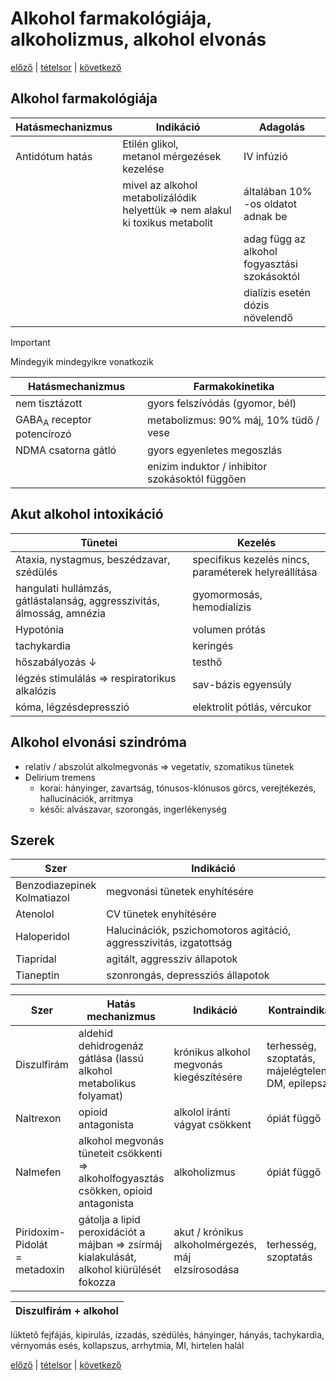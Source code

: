 # Alkohol farmakológiája, alkoholizmus, alkohol elvonás

[előző](6.%20Szedatohipnotikumok%20II.%20egyéb%20szerek,%20insomnia%20kezelés%20irányelvei.md) | [tételsor](0.%20Tételsor.md) | [következő](link)

## Alkohol farmakológiája

Hatásmechanizmus | Indikáció | Adagolás
--- | --- | ---
Antidótum hatás | Etilén glikol,<br> metanol mérgezések kezelése | IV infúzió
|| mivel az alkohol metabolizálódik helyettük ⇒ nem alakul ki toxikus metabolit | általában 10% -os oldatot adnak be
||| adag függ az alkohol fogyasztási szokásoktól
||| dialízis esetén dózis növelendő

> [!IMPORTANT]
> Mindegyik mindegyikre vonatkozik

Hatásmechanizmus | Farmakokinetika
--- | ---
nem tisztázott | gyors felszívódás (gyomor, bél)
GABA<sub>A</sub> receptor potencírozó | metabolizmus: 90% máj, 10% tüdő / vese
NDMA csatorna gátló | gyors egyenletes megoszlás
|| enizim induktor / inhibitor szokásoktól függően

## Akut alkohol intoxikáció

Tünetei | Kezelés
--- | ---
Ataxia, nystagmus, beszédzavar, szédülés | specifikus kezelés nincs, paraméterek helyreállítása
hangulati hullámzás, gátlástalanság, aggresszivitás, álmosság, amnézia | gyomormosás, hemodialízis
Hypotónia | volumen prótás
tachykardia | keringés
hőszabályozás ↓ | testhő
légzés stimulálás ⇒ respiratorikus alkalózis | sav-bázis egyensúly
kóma, légzésdepresszió | elektrolit pótlás, vércukor

## Alkohol elvonási szindróma

- relatív / abszolút alkolmegvonás ⇒ vegetatív, szomatikus tünetek
- Delirium tremens
  - korai: hányinger, zavartság, tónusos-klónusos görcs, verejtékezés, hallucinációk, arritmya
  - késői: alvászavar, szorongás, ingerlékenység

## Szerek

Szer | Indikáció
--- | ---
Benzodiazepinek <br> Kolmatiazol | megvonási tünetek enyhítésére
Atenolol | CV tünetek enyhítésére
Haloperidol | Halucinációk, pszichomotoros agitáció, aggresszivitás, izgatottság
Tiapridal | agitált, aggressziv állapotok
Tianeptin | szonrongás, depressziós állapotok

Szer | Hatás mechanizmus | Indikáció | Kontraindikáció
--- | --- | --- | ---
Diszulfirám | aldehid dehidrogenáz gátlása (lassú alkohol metabolikus folyamat) | krónikus alkohol megvonás kiegészítésére | terhesség, szoptatás, májelégtelenség, DM, epilepszia
Naltrexon | opioid antagonista | alkolol iránti vágyat csökkent | ópiát függő
Nalmefen | alkohol megvonás tüneteit csökkenti ⇒ alkoholfogyasztás csökken, opioid antagonista | alkoholizmus | ópiát függő
Piridoxim-Pidolát <br> = metadoxin | gátolja a lipid peroxidációt a májban ⇒ zsírmáj kialakulását, alkohol kiürülését fokozza | akut / krónikus alkoholmérgezés, máj elzsírosodása | terhesség, szoptatás

Diszulfirám + alkohol |
--- |
lüktető fejfájás, kipirulás, izzadás, szédülés, hányinger, hányás, tachykardia, vérnyomás esés, kollapszus, arrhytmia, MI, hirtelen halál

[előző](6.%20Szedatohipnotikumok%20II.%20egyéb%20szerek,%20insomnia%20kezelés%20irányelvei.md) | [tételsor](0.%20Tételsor.md) | [következő](link)
